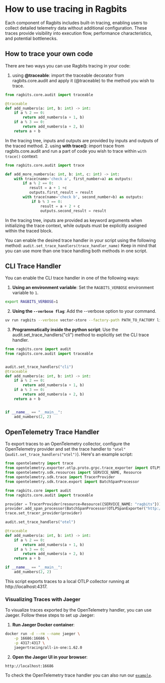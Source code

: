 # How to use tracing in Ragbits

Each component of Ragbits includes built-in tracing, enabling users to collect detailed telemetry data
without additional configuration. These traces provide visibility into execution flow, performance characteristics,
and potential bottlenecks.


## How to trace your own code

There are two ways you can use Ragbits tracing in your code:

1. using **@traceable**:
   import the traceable decorator from ragbits.core.audit and apply it (@traceable) to the method you wish to trace.
```python
from ragbits.core.audit import traceable

@traceable
def add_numbers(a: int, b: int) -> int:
    if a % 2 == 0:
        return add_numbers(a + 1, b)
    if a % 3 == 0:
        return add_numbers(a + 2, b)
    return a + b
```
   In the tracing tree, inputs and outputs are provided by inputs and outputs of the traced method.
2. using **with trace()**:
   import trace from ragbits.core.audit and run a part of code you wish to trace within `with trace()` context:
```python
from ragbits.core.audit import trace

def add_more_numbers(a: int, b: int, c: int) -> int:
    with trace(name='check a', first_number=a) as outputs:
        if a % 2 == 0:
           result = a + 1 +c
           outputs.first_result = result
        with trace(name='check b', second_number=b) as outputs:
            if b % 3 == 0:
                result = a + 2 + c
                outputs.second_result = result
```
   In the tracing tree, inputs are provided as keyword arguments when initializing the trace context,
   while outputs must be explicitly assigned within the traced block.


You can enable the desired trace handler in your script using the following method:
```audit.set_trace_handlers(trace_handler_name)```
Keep in mind that you can use more than one trace handling both methods in one script.

## CLI Trace Handler
You can enable the CLI trace handler in one of the following ways:

1. **Using an environment variable**:
   Set the `RAGBITS_VERBOSE` environment variable to `1`.
```bash
export RAGBITS_VERBOSE=1
```
2. **Using the `--verbose flag`**:
   Add the --verbose option to your command.
```bash
uv run ragbits --verbose vector-store --factory-path PATH_TO_FACTORY list
```
3. **Programmatically inside the python script**:
   Use the audit.set_trace_handlers("cli") method to explicitly set the CLI trace handler.
```python
from ragbits.core import audit
from ragbits.core.audit import traceable


audit.set_trace_handlers("cli")
@traceable
def add_numbers(a: int, b: int) -> int:
    if a % 2 == 0:
        return add_numbers(a + 1, b)
    if a % 3 == 0:
        return add_numbers(a + 2, b)
    return a + b


if __name__ == "__main__":
    add_numbers(2, 2)
```

## OpenTelemetry Trace Handler
To export traces to an OpenTelemetry collector, configure the OpenTelemetry provider
and set the trace handler to `"otel"` (`audit.set_trace_handlers("otel")`). Here's an example script:

```python
from opentelemetry import trace
from opentelemetry.exporter.otlp.proto.grpc.trace_exporter import OTLPSpanExporter
from opentelemetry.sdk.resources import SERVICE_NAME, Resource
from opentelemetry.sdk.trace import TracerProvider
from opentelemetry.sdk.trace.export import BatchSpanProcessor

from ragbits.core import audit
from ragbits.core.audit import traceable

provider = TracerProvider(resource=Resource({SERVICE_NAME: "ragbits"}))
provider.add_span_processor(BatchSpanProcessor(OTLPSpanExporter("http://localhost:4317", insecure=True)))
trace.set_tracer_provider(provider)

audit.set_trace_handlers("otel")

@traceable
def add_numbers(a: int, b: int) -> int:
    if a % 2 == 0:
        return add_numbers(a + 1, b)
    if a % 3 == 0:
        return add_numbers(a + 2, b)
    return a + b

if __name__ == "__main__":
    add_numbers(2, 2)
```
This script exports traces to a local OTLP collector running at http://localhost:4317.

### Visualizing Traces with Jaeger
To visualize traces exported by the OpenTelemetry handler, you can use Jaeger.
Follow these steps to set up Jaeger:

1. **Run Jaeger Docker container**:
```bash
docker run -d --rm --name jaeger \
    -p 16686:16686 \
    -p 4317:4317 \
    jaegertracing/all-in-one:1.62.0
```
2. **Open the Jaeger UI in your browser**:

```
http://localhost:16686
```
To check the OpenTelemetry trace handler you can also run our
[`example`](https://github.com/deepsense-ai/ragbits/blob/main/examples/document-search/otel.py).
